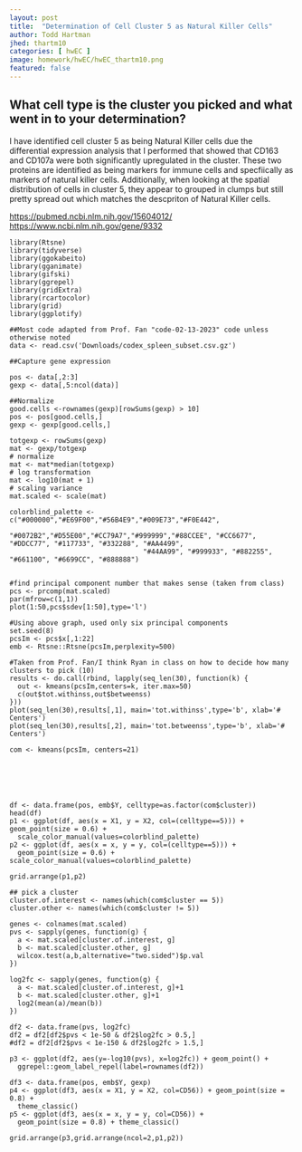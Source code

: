 ```yaml
---
layout: post
title:  "Determination of Cell Cluster 5 as Natural Killer Cells"
author: Todd Hartman
jhed: thartm10
categories: [ hwEC ]
image: homework/hwEC/hwEC_thartm10.png
featured: false
---
```


## What cell type is the cluster you picked and what went in to your determination?
I have identified cell cluster 5 as being Natural Killer cells due the differential expression analysis that I performed that showed that CD163 and CD107a were both significantly upregulated in the cluster.
These two proteins are identified as being markers for immune cells and specfiically as markers of natural killer cells. Additionally, when looking at the spatial distribution of cells in cluster 5, they appear to grouped in clumps but still pretty spread out which matches the descpriton of Natural Killer cells.

https://pubmed.ncbi.nlm.nih.gov/15604012/
https://www.ncbi.nlm.nih.gov/gene/9332

```{r}
library(Rtsne)
library(tidyverse)
library(ggokabeito)
library(gganimate)
library(gifski)
library(ggrepel) 
library(gridExtra)
library(rcartocolor)
library(grid)
library(ggplotify)

##Most code adapted from Prof. Fan "code-02-13-2023" code unless otherwise noted 
data <- read.csv('Downloads/codex_spleen_subset.csv.gz')

##Capture gene expression 

pos <- data[,2:3]
gexp <- data[,5:ncol(data)]

##Normalize
good.cells <-rownames(gexp)[rowSums(gexp) > 10]
pos <- pos[good.cells,]
gexp <- gexp[good.cells,]

totgexp <- rowSums(gexp)
mat <- gexp/totgexp
# normalize
mat <- mat*median(totgexp)
# log transformation
mat <- log10(mat + 1)
# scaling variance
mat.scaled <- scale(mat)

colorblind_palette <- c("#000000","#E69F00","#56B4E9","#009E73","#F0E442", 
                                 "#0072B2","#D55E00","#CC79A7","#999999","#88CCEE", "#CC6677", "#DDCC77", "#117733", "#332288", "#AA4499", 
                                 "#44AA99", "#999933", "#882255", "#661100", "#6699CC", "#888888")
                                 

#find principal component number that makes sense (taken from class)
pcs <- prcomp(mat.scaled)
par(mfrow=c(1,1))
plot(1:50,pcs$sdev[1:50],type='l')

#Using above graph, used only six principal components 
set.seed(8)
pcsIm <- pcs$x[,1:22]
emb <- Rtsne::Rtsne(pcsIm,perplexity=500)

#Taken from Prof. Fan/I think Ryan in class on how to decide how many clusters to pick (10)
results <- do.call(rbind, lapply(seq_len(30), function(k) {
  out <- kmeans(pcsIm,centers=k, iter.max=50)
  c(out$tot.withinss,out$betweenss)
}))
plot(seq_len(30),results[,1], main='tot.withinss',type='b', xlab='# Centers')
plot(seq_len(30),results[,2], main='tot.betweenss',type='b', xlab='# Centers')

com <- kmeans(pcsIm, centers=21) 






df <- data.frame(pos, emb$Y, celltype=as.factor(com$cluster))
head(df)
p1 <- ggplot(df, aes(x = X1, y = X2, col=(celltype==5))) + geom_point(size = 0.6) +
  scale_color_manual(values=colorblind_palette)
p2 <- ggplot(df, aes(x = x, y = y, col=(celltype==5))) +
  geom_point(size = 0.6) + scale_color_manual(values=colorblind_palette)

grid.arrange(p1,p2)

## pick a cluster
cluster.of.interest <- names(which(com$cluster == 5))
cluster.other <- names(which(com$cluster != 5))

genes <- colnames(mat.scaled)
pvs <- sapply(genes, function(g) {
  a <- mat.scaled[cluster.of.interest, g]
  b <- mat.scaled[cluster.other, g]
  wilcox.test(a,b,alternative="two.sided")$p.val
})

log2fc <- sapply(genes, function(g) {
  a <- mat.scaled[cluster.of.interest, g]+1
  b <- mat.scaled[cluster.other, g]+1
  log2(mean(a)/mean(b))
})

df2 <- data.frame(pvs, log2fc)
df2 = df2[df2$pvs < 1e-50 & df2$log2fc > 0.5,]
#df2 = df2[df2$pvs < 1e-150 & df2$log2fc > 1.5,]

p3 <- ggplot(df2, aes(y=-log10(pvs), x=log2fc)) + geom_point() +
  ggrepel::geom_label_repel(label=rownames(df2))

df3 <- data.frame(pos, emb$Y, gexp)
p4 <- ggplot(df3, aes(x = X1, y = X2, col=CD56)) + geom_point(size = 0.8) +
  theme_classic()
p5 <- ggplot(df3, aes(x = x, y = y, col=CD56)) + 
  geom_point(size = 0.8) + theme_classic()

grid.arrange(p3,grid.arrange(ncol=2,p1,p2))

```
